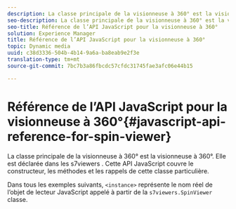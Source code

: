 ```yaml
---
description: La classe principale de la visionneuse à 360° est la visionneuse à 360°. Elle est déclarée dans les  s7viewers . Cette API JavaScript couvre le constructeur, les méthodes et les rappels de cette classe particulière.
seo-description: La classe principale de la visionneuse à 360° est la visionneuse à 360°. Elle est déclarée dans les  s7viewers . Cette API JavaScript couvre le constructeur, les méthodes et les rappels de cette classe particulière.
seo-title: Référence de l’API JavaScript pour la visionneuse à 360°
solution: Experience Manager
title: Référence de l’API JavaScript pour la visionneuse à 360°
topic: Dynamic media
uuid: c38d3336-504b-4b14-9a6a-ba8eab9e2f3e
translation-type: tm+mt
source-git-commit: 7bc7b3a86fbcdc57cfdc31745fae3afc06e44b15

---
```



# Référence de l’API JavaScript pour la visionneuse à 360°{#javascript-api-reference-for-spin-viewer}

La classe principale de la visionneuse à 360° est la visionneuse à 360°. Elle est déclarée dans les  s7viewers . Cette API JavaScript couvre le constructeur, les méthodes et les rappels de cette classe particulière.

Dans tous les exemples suivants, `<instance>` représente le nom réel de l’objet de lecteur JavaScript appelé à partir de la `s7viewers.SpinViewer` classe.
